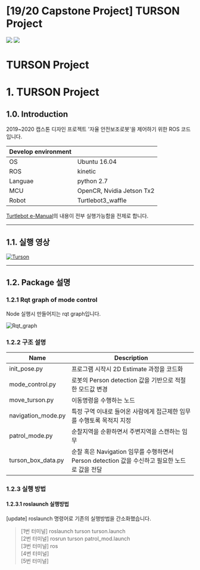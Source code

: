 # [19/20 Capstone Project] TURSON Project


<img src= https://img.shields.io/badge/build-passing-green > <img src= https://img.shields.io/badge/language-python-blue >  

TURSON Project
=====================

# 1. TURSON Project

## 1.0. Introduction
2019~2020 캡스톤 디자인 프로젝트 '자율 안전보조로봇'을 제어하기 위한 ROS 코드입니다.

|Develop environment||
|------|------|
|OS|Ubuntu 16.04|
|ROS|kinetic|
|Languae|python 2.7|
|MCU|OpenCR, Nvidia Jetson Tx2|
|Robot|Turtlebot3_waffle|

[Turtlebot e-Manual](http://emanual.robotis.com/docs/en/platform/turtlebot3/overview/)의 내용이 전부 실행가능함을 전제로 합니다.  

---
## 1.1. 실행 영상
[![Turson](https://img.youtube.com/vi/9e2xosJy2Ts/0.jpg)](https://www.youtube.com/watch?v=9e2xosJy2Ts) 


- - -
## 1.2. Package 설명
### 1.2.1 Rqt graph of mode control
Node 실행시 만들어지는 rqt graph입니다.

<!-- 인재에게 스크린샷 요청 -->
![Rqt_graph](./image/rosgraph.png)

### 1.2.2 구조 설명

|Name | Description|
|------|------|
|init_pose.py|프로그램 시작시 2D Estimate 과정을 코드화|
|mode_control.py|로봇의 Person detection 값을 기반으로 적절한 모드값 변경|
|move_turson.py|이동명령을 수행하는 노드|
|navigation_mode.py|특정 구역 이내로 들어온 사람에게 접근제한 임무를 수행토록 목적지 지정|
|patrol_mode.py|순찰지역을 순환하면서 주변지역을 스캔하는 임무|
|turson_box_data.py|순찰 혹은 Navigation 임무를 수행하면서 Person detection 값을 수신하고 필요한 노드로 값을 전달|




### 1.2.3 실행 방법
#### 1.2.3.1 roslaunch 실행방법
[update] roslaunch 명령어로 기존의 실행방법을 간소화했습니다.
>[1번 터미널] roslaunch turson turson.launch  
>[2번 터미널] rosrun turson patrol_mod.launch   
>[3번 터미널] ros  
>[4번 터미널]    
>[5번 터미널]  

